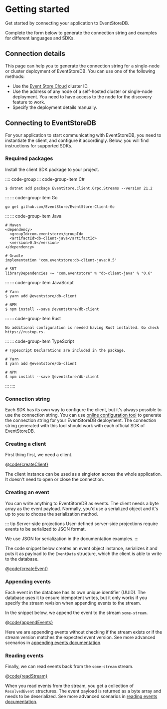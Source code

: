# Getting started

Get started by connecting your application to EventStoreDB. 

Complete the form below to generate the connection string and examples for different languages and SDKs.

## Connection details

This page can help you to generate the connection string for a single-node or cluster deployment of EventStoreDB. You can use one of the following methods:

- Use the [Event Store Cloud](https://eventstore.com/cloud) cluster ID.
- Use the address of any node of a self-hosted cluster or single-node deployment. You need to have access to the node for the discovery feature to work.
- Specify the deployment details manually.

<Connection></Connection>

## Connecting to EventStoreDB

For your application to start communicating with EventStoreDB, you need to instantiate the client, and configure it accordingly. Below, you will find instructions for supported SDKs.

### Required packages

Install the client SDK package to your project.

:::: code-group
::: code-group-item C#
```:no-line-numbers
$ dotnet add package EventStore.Client.Grpc.Streams --version 21.2
```
:::
::: code-group-item Go
```:no-line-numbers
go get github.com/EventStore/EventStore-Client-Go
```
:::
::: code-group-item Java
```:no-line-numbers
# Maven
<dependency>
  <groupId>com.eventstore</groupId>
  <artifactId>db-client-java</artifactId>
  <version>0.5</version>
</dependency>

# Gradle
implementation 'com.eventstore:db-client-java:0.5'

# SBT
libraryDependencies += "com.eventstore" % "db-client-java" % "0.6"
```
:::
::: code-group-item JavaScript
```:no-line-numbers
# Yarn
$ yarn add @eventstore/db-client

# NPM
$ npm install --save @eventstore/db-client
```
:::
::: code-group-item Rust
```:no-line-numbers
No additional configuration is needed having Rust installed. Go check https://rustup.rs.
```
:::
::: code-group-item TypeScript
```:no-line-numbers
# TypeScript Declarations are included in the package.

# Yarn
$ yarn add @eventstore/db-client

# NPM
$ npm install --save @eventstore/db-client
```
:::
::::

### Connection string

Each SDK has its own way to configure the client, but it's always possible to use the connection string. You can use [online configuration tool](https://configurator.eventstore.com) to generate the connection string for your EventStoreDB deployment. The connection string generated with this tool should work with each official SDK of EventStoreDB.

[comment]: <> (<ConnectionString></ConnectionString>)

### Creating a client

First thing first, we need a client.

@[code{createClient}](@grpc:quick-start/Program.cs;quickstart.go;quick_start/QuickStart.java;get-started.js;quickstart.rs;get-started.ts)

The client instance can be used as a singleton across the whole application. It doesn't need to open or close the connection.

### Creating an event

You can write anything to EventStoreDB as events. The client needs a byte array as the event payload. Normally, you'd use a serialized object and it's up to you to choose the serialization method.

::: tip Server-side projections
User-defined server-side projections require events to be serialized to JSON format.

We use JSON for serialization in the documentation examples.
:::

The code snippet below creates an event object instance, serializes it and puts it as payload to the `EventData` structure, which the client is able to write to the database.

@[code{createEvent}](@grpc:quick-start/Program.cs;quickstart.go;quick_start/QuickStart.java;get-started.js;quickstart.rs;get-started.ts)

### Appending events

Each event in the database has its own unique identifier (UUID). The database uses it to ensure idempotent writes, but it only works if you specify the stream revision when appending events to the stream.

In the snippet below, we append the event to the stream `some-stream`.

@[code{appendEvents}](@grpc:quick-start/Program.cs;quickstart.go;quick_start/QuickStart.java;get-started.js;quickstart.rs;get-started.ts)

Here we are appending events without checking if the stream exists or if the stream version matches the expected event version. See more advanced scenarios in [appending events documentation](./appending-events.md).

### Reading events

Finally, we can read events back from the `some-stream` stream.

@[code{readStream}](@grpc:quick-start/Program.cs;quickstart.go;quick_start/QuickStart.java;get-started.js;quickstart.rs;get-started.ts)

When you read events from the stream, you get a collection of `ResolvedEvent` structures. The event payload is returned as a byte array and needs to be deserialized. See more advanced scenarios in [reading events documentation](./reading-events.md).

